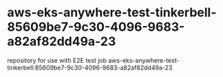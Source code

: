 # aws-eks-anywhere-test-tinkerbell-85609be7-9c30-4096-9683-a82af82dd49a-23
repository for use with E2E test job aws-eks-anywhere-test-tinkerbell:85609be7-9c30-4096-9683-a82af82dd49a-23
